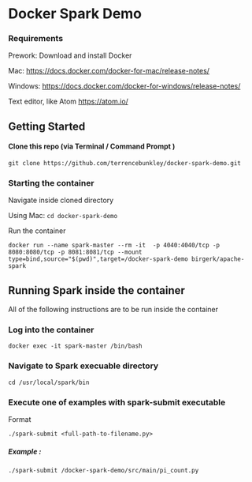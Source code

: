 # Docker Spark Demo

### Requirements
Prework: 
Download and install Docker

Mac: https://docs.docker.com/docker-for-mac/release-notes/

Windows: https://docs.docker.com/docker-for-windows/release-notes/

Text editor, like Atom https://atom.io/

## Getting Started
#### Clone this repo (via Terminal / Command Prompt )
`git clone https://github.com/terrencebunkley/docker-spark-demo.git`


### Starting the container
Navigate inside cloned directory 

Using Mac: `cd docker-spark-demo`
 
 Run the container
 
`docker run --name spark-master --rm -it  -p 4040:4040/tcp -p 8080:8080/tcp -p 8081:8081/tcp --mount type=bind,source="$(pwd)",target=/docker-spark-demo birgerk/apache-spark 
`

## Running Spark inside the container
All of the following instructions are to be run inside the container
### Log into the container

`docker exec -it spark-master /bin/bash`

### Navigate to Spark execuable directory

`cd /usr/local/spark/bin`

### Execute one of examples with spark-submit executable
Format

`./spark-submit <full-path-to-filename.py>`

##### Example : 
`./spark-submit /docker-spark-demo/src/main/pi_count.py `